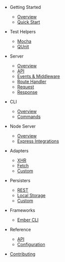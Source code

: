- Getting Started
  - [Overview](README.md)
  - [Quick Start](quick-start.md)

- Test Helpers
  - [Mocha](test-helpers/mocha.md)
  - [QUnit](test-helpers/qunit.md)

- Server
  - [Overview](server/overview.md)
  - [API](server/api.md)
  - [Events & Middleware](server/events-and-middleware.md)
  - [Route Handler](server/route-handler.md)
  - [Request](server/request.md)
  - [Response](server/response.md)

- CLI
  - [Overview](cli/overview.md)
  - [Commands](cli/commands.md)

- Node Server
  - [Overview](node-server/overview.md)
  - [Express Integrations](node-server/express-integrations.md)

- Adapters
  - [XHR](adapters/xhr.md)
  - [Fetch](adapters/fetch.md)
  - [Custom](adapters/custom.md)

- Persisters
  - [REST](persisters/rest.md)
  - [Local Storage](persisters/local-storage.md)
  - [Custom](persisters/custom.md)

- Frameworks
  - [Ember CLI](frameworks/ember-cli.md)

- Reference
  - [API](api.md)
  - [Configuration](configuration.md)

- [Contributing](CONTRIBUTING.md)
